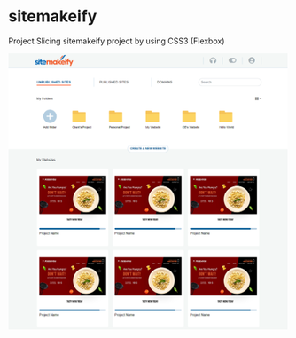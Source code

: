 # sitemakeify
Project
Slicing sitemakeify project by using CSS3 (Flexbox)

![sitemakeify](./sitemakeify%20thumbnail.jpg)
